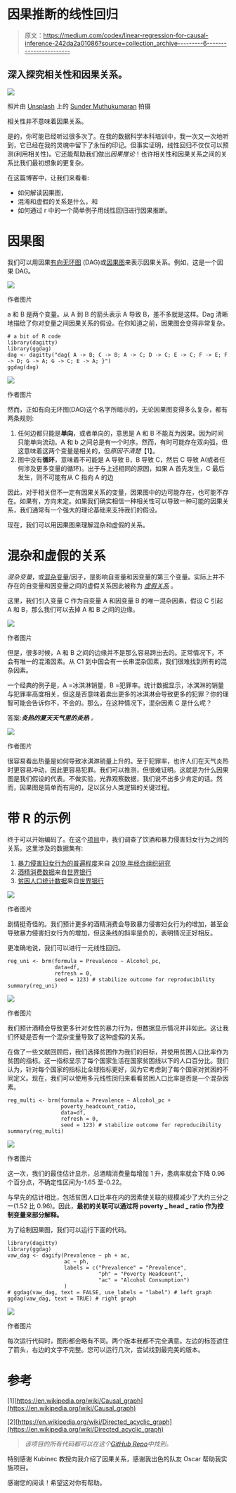 # 因果推断的线性回归

> 原文：<https://medium.com/codex/linear-regression-for-causal-inference-242da2a01086?source=collection_archive---------6----------------------->

## 深入探究相关性和因果关系。

![](img/8033bc788cefe0ca72bb021deda54811.png)

照片由 [Unsplash](https://unsplash.com?utm_source=medium&utm_medium=referral) 上的 [Sunder Muthukumaran](https://unsplash.com/@sunder_2k25?utm_source=medium&utm_medium=referral) 拍摄

相关性并不意味着因果关系。

是的，你可能已经听过很多次了。在我的数据科学本科培训中，我一次又一次地听到，它已经在我的灵魂中留下了永恒的印记。但事实证明，线性回归不仅仅可以预测(利用相关性)。它还能帮助我们做出*因果推论*！也许相关性和因果关系之间的关系比我们最初想象的更复杂。

在这篇博客中，让我们来看看:

*   如何解读因果图，
*   混淆和虚假的关系是什么，和
*   如何通过 r 中的一个简单例子用线性回归进行因果推断。

# 因果图

我们可以用因果[有向无环图](https://en.wikipedia.org/wiki/Directed_acyclic_graph) (DAG)或[因果图](https://en.wikipedia.org/wiki/Causal_graph)来表示因果关系。例如，这是一个因果 DAG。

![](img/537748d5212ac9ee89e1272f7c430be0.png)

作者图片

a 和 B 是两个变量。从 A 到 B 的箭头表示 A 导致 B，差不多就是这样。Dag 清晰地描绘了你对变量之间因果关系的假设。在你知道之前，因果图会变得非常复杂。

```
# a bit of R code
library(dagitty) 
library(ggdag)  
dag <- dagitty("dag{ A -> B; C -> B; A -> C; D -> C; E -> C; F -> E; F -> D; G -> A; G -> C; E -> A; }")
ggdag(dag)
```

![](img/ad052132e4f6881747912cd836137261.png)

作者图片

然而，正如有向无环图(DAG)这个名字所暗示的，无论因果图变得多么复杂，都有两条规则:

1.  任何边都只能是**单向**，或者单向的，意思是 A 和 B 不能互为因果。因为时间只能单向流动。A 和 b 之间总是有一个时序。然而，有时可能存在双向弧，但这意味着这两个变量是相关的，但*原因不清楚*【1】。
2.  图中没有**循环**，意味着不可能是 A 导致 B，B 导致 C，然后 C 导致 A(或者任何涉及更多变量的循环)。出于与上述相同的原因，如果 A 首先发生，C 最后发生，则不可能有从 C 指向 A 的边

因此，对于相关但不一定有因果关系的变量，因果图中的边可能存在，也可能不存在。如果有，方向未定。如果我们确实相信一种相关性可以导致一种可能的因果关系，我们通常有一个强大的理论基础来支持我们的假设。

现在，我们可以用因果图来理解混杂和虚假的关系。

# 混杂和虚假的关系

*混杂变量*，或[混杂变量](https://www.scribbr.com/methodology/confounding-variables/)/因子，是影响自变量和因变量的第三个变量。实际上并不存在的自变量和因变量之间的虚假关系因此被称为 [*虚假关系*](https://en.wikipedia.org/wiki/Spurious_relationship) 。

这里，我们引入变量 C 作为自变量 A 和因变量 B 的唯一混杂因素，假设 C 引起 A 和 B，那么我们可以去掉 A 和 B 之间的边缘。

![](img/6f894912d39ac9901dbe5a1f14ba1b90.png)

作者图片

但是，很多时候，A 和 B 之间的边缘并不是那么容易跨出去的。正常情况下，不会有唯一的混淆因素。从 C1 到中国会有一长串混杂因素，我们很难找到所有的混杂因素。

一个经典的例子是，A =冰淇淋销量，B =犯罪率。统计数据显示，冰淇淋的销量与犯罪率高度相关，但这是否意味着卖出更多的冰淇淋会导致更多的犯罪？你的理智可能会告诉你不，不会的。那么，在这种情况下，混杂因素 C 是什么呢？

答案:***炎热的夏天天气里的炎热*** *。*

![](img/b967dda0d7e77b25d2d76b927e006077.png)

作者图片

很容易看出热量是如何导致冰淇淋销量上升的。至于犯罪率，也许人们在天气炎热时更容易冲动，因此更容易犯罪。我们可以推测，但很难证明。这就是为什么因果图是我们假设的代表。不做实验，光靠观察数据，我们说不出多少肯定的话。然而，因果图是简单而有用的，足以区分人类逻辑的关键过程。

# 带 R 的示例

终于可以开始编码了。在这个[项目](https://github.com/AlisonYao/Violence-Against-Women)中，我们调查了饮酒和暴力侵害妇女行为之间的关系。这里涉及的数据集有:

1.  [暴力侵害妇女行为的普遍程度](https://github.com/AlisonYao/Violence-Against-Women/blob/main/Data/prevalence.csv)来自 [2019 年经合组织研究](https://data.oecd.org/inequality/violence-against-women.htm#indicator-chart)
2.  [酒精消费数据](https://github.com/AlisonYao/Violence-Against-Women/blob/main/Data/alcohol.csv)来自[世界银行](https://data.worldbank.org/indicator/SH.ALC.PCAP.LI)
3.  [贫困人口统计数据](https://github.com/AlisonYao/Violence-Against-Women/blob/main/Data/poverty_cleaned.csv)来自[世界银行](https://data.worldbank.org/indicator/SI.POV.NAHC)

![](img/70b36f0b11c1326026691815e7c50c49.png)

作者图片

剧情挺奇怪的。我们预计更多的酒精消费会导致暴力侵害妇女行为的增加，甚至会导致暴力侵害妇女行为的增加，但这条线的斜率是负的，表明情况正好相反。

更准确地说，我们可以进行一元线性回归。

```
reg_uni <- brm(formula = Prevalence ~ Alcohol_pc,                              
               data=df,                        
               refresh = 0,                        
               seed = 123) # stabilize outcome for reproducibility 
summary(reg_uni)
```

![](img/04b1e8fe5de1c8f2e9403afbabdc4686.png)

作者图片

我们预计酒精会导致更多针对女性的暴力行为，但数据显示情况并非如此。这让我们怀疑是否有一个混杂变量导致了这种虚假的关系。

在做了一些文献回顾后，我们选择贫困作为我们的目标，并使用贫困人口比率作为贫困的指标。这一指标显示了每个国家生活在国家贫困线以下的人口百分比。我们认为，针对每个国家的指标比全球指标更好，因为它考虑到了每个国家对贫困的不同定义。现在，我们可以使用多元线性回归来看看贫困人口比率是否是一个混杂因素。

```
reg_multi <- brm(formula = Prevalence ~ Alcohol_pc + 
                 poverty_headcount_ratio,                  
                 data=df,                  
                 refresh = 0,                  
                 seed = 123) # stabilize outcome for reproducibility 
summary(reg_multi)
```

![](img/119edd9528eb3fe94fa4064abbe85925.png)

作者图片

这一次，我们的最佳估计显示，总酒精消费量每增加 1 升，患病率就会下降 0.96 个百分点，不确定性区间为-1.65 至-0.22。

与早先的估计相比，包括贫困人口比率在内的因素使关联的规模减少了大约三分之一(1.52 比 0.96)。因此，**最初的关联可以通过将 poverty _ head _ ratio 作为控制变量来部分解释。**

为了绘制因果图，我们可以运行下面的代码。

```
library(dagitty) 
library(ggdag) 
vaw_dag <- dagify(Prevalence ~ ph + ac,
                  ac ~ ph, 
                  labels = c("Prevalence" = "Prevalence", 
                             "ph" = "Poverty Headcount", 
                             "ac" = "Alcohol Consumption")                       
                  ) 
# ggdag(vaw_dag, text = FALSE, use_labels = "label") # left graph 
ggdag(vaw_dag, text = TRUE) # right graph
```

![](img/37fed13dbee8b522e8dc5772f9081da7.png)

作者图片

每次运行代码时，图形都会略有不同。两个版本我都不完全满意。左边的标签遮住了箭头，右边的文字不完整。您可以运行几次，尝试找到最完美的版本。

# 参考

[1][https://en.wikipedia.org/wiki/Causal_graph](https://en.wikipedia.org/wiki/Causal_graph)

[2][https://en.wikipedia.org/wiki/Directed_acyclic_graph](https://en.wikipedia.org/wiki/Directed_acyclic_graph)

> *该项目的所有代码都可以在这个*[*GitHub Repo*](https://github.com/AlisonYao/Violence-Against-Women)*中找到。*

特别感谢 Kubinec 教授向我介绍了因果关系，感谢我出色的队友 Oscar 帮助我实施项目。

感谢您的阅读！希望这对你有帮助。